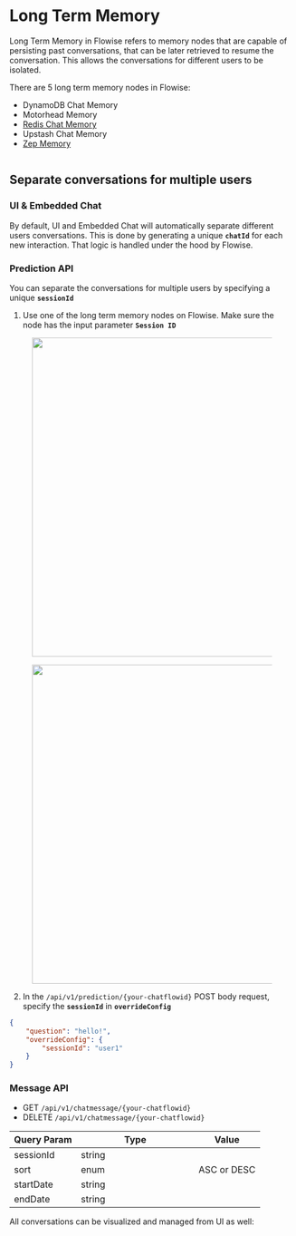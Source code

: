 # Long Term Memory

Long Term Memory in Flowise refers to memory nodes that are capable of persisting past conversations, that can be later retrieved to resume the conversation. This allows the conversations for different users to be isolated.

There are 5 long term memory nodes in Flowise:

* DynamoDB Chat Memory
* Motorhead Memory
* [Redis Chat Memory](broken-reference)
* Upstash Chat Memory
* [Zep Memory](zep-memory.md)

<figure><img src="../../../../.gitbook/assets/screely-1699894602544.png" alt=""><figcaption></figcaption></figure>

## Separate conversations for multiple users

### UI & Embedded Chat

By default, UI and Embedded Chat will automatically separate different users conversations. This is done by generating a unique **`chatId`** for each new interaction. That logic is handled under the hood by Flowise.

### Prediction API

You can separate the conversations for multiple users by specifying a unique **`sessionId`**

1. Use one of the long term memory nodes on Flowise. Make sure the node has the input parameter **`Session ID`**

<figure><img src="../../../../.gitbook/assets/image (76).png" alt="" width="563"><figcaption></figcaption></figure>

<figure><img src="../../../../.gitbook/assets/Untitled (1) (1) (1) (1).png" alt="" width="563"><figcaption></figcaption></figure>

2. In the `/api/v1/prediction/{your-chatflowid}` POST body request, specify the **`sessionId`** in **`overrideConfig`**

```json
{
    "question": "hello!",
    "overrideConfig": {
        "sessionId": "user1"
    }
}
```

### Message API

* GET `/api/v1/chatmessage/{your-chatflowid}`
* DELETE `/api/v1/chatmessage/{your-chatflowid}`

<table><thead><tr><th>Query Param</th><th width="192">Type</th><th>Value</th></tr></thead><tbody><tr><td>sessionId</td><td>string</td><td></td></tr><tr><td>sort</td><td>enum</td><td>ASC or DESC</td></tr><tr><td>startDate</td><td>string</td><td></td></tr><tr><td>endDate</td><td>string</td><td></td></tr></tbody></table>

All conversations can be visualized and managed from UI as well:

<figure><img src="../../../../.gitbook/assets/image (78).png" alt=""><figcaption></figcaption></figure>
